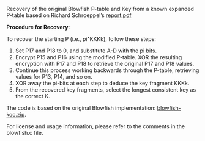 Recovery of the original Blowfish P-table and Key from a known expanded P-table
based on Richard Schroeppel’s [report.pdf](https://www.osti.gov/servlets/purl/1141651)

**Procedure for Recovery**:

To recover the starting P (i.e., pi^KKKk), follow these steps:

1) Set P17 and P18 to 0, and substitute A-D with the pi bits.
2) Encrypt P15 and P16 using the modified P-table. XOR the resulting encryption with P17 and P18 to retrieve the original P17 and P18 values.
3) Continue this process working backwards through the P-table, retrieving values for P13, P14, and so on.
4) XOR away the pi-bits at each step to deduce the key fragment KKKk.
5) From the recovered key fragments, select the longest consistent key as the correct K.

The code is based on the original Blowfish implementation: [blowfish-koc.zip](https://www.schneier.com/wp-content/uploads/2015/12/bfsh-koc.zip).

For license and usage information, please refer to the comments in the blowfish.c file.
